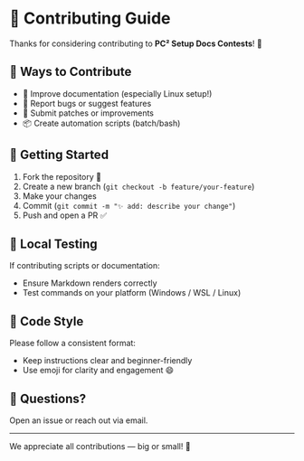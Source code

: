 # 🙌 Contributing Guide

Thanks for considering contributing to **PC² Setup Docs Contests**! 🚀

## 🧰 Ways to Contribute

- 📖 Improve documentation (especially Linux setup!)
- 🐛 Report bugs or suggest features
- 🔧 Submit patches or improvements
- 📦 Create automation scripts (batch/bash)

## 📑 Getting Started

1. Fork the repository 🔱
2. Create a new branch (`git checkout -b feature/your-feature`)
3. Make your changes
4. Commit (`git commit -m "✨ add: describe your change"`)
5. Push and open a PR ✅

## 🧪 Local Testing

If contributing scripts or documentation:
- Ensure Markdown renders correctly
- Test commands on your platform (Windows / WSL / Linux)

## 🧼 Code Style

Please follow a consistent format:
- Keep instructions clear and beginner-friendly
- Use emoji for clarity and engagement 😄

## 💬 Questions?

Open an issue or reach out via email.

---

We appreciate all contributions — big or small! 🌟
